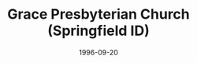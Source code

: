 ---
date: &id001 1996-09-20
end_date: null
location:
  address: 1800 North Grand Avenue West
  city: Springfield
  state: ID
minister:
- end: 2000-01-01
  name: Robert Walker
  start: 1996-01-01
  type: pastor
- end: null
  name: Terry Dowds
  start: 2000-01-01
  type: pastor
- end: 2002-01-01
  name: Michael Shipma
  start: 1999-01-01
  type: Associate Pastor
ministers:
- Robert Walker
- Terry Dowds
- Michael Shipma
name: Grace Presbyterian Church
names:
- end: null
  name: Grace Presbyterian Church
  start: 1996-09-20
origination_date: *id001
raw_data: "ID\nSpringfield\n\nGrace Presbyterian Church  (September 20, 1996\u2013\
  \ )\n1800 North Grand Avenue West\n(called Covenant Reformed Orthodox Presbyterian\
  \ Church, 1996\u20132008)\nPastors: Robert Walker, 1996\u20132000\nTerry Dowds,\
  \ 2000\u2013\nAssoc. Pastor: Michael Shipma, 1999\u20132002"
received_from: null
states:
- ID
status:
  active: true
  end_date: null
  reason: null
  received_from: null
  withdrawal_to: null
title: Grace Presbyterian Church (Springfield ID)

---